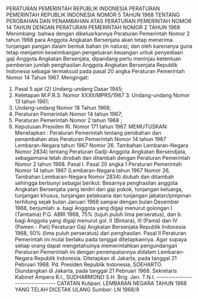  PERATURAN PEMERINTAH REPUBLIK INDONESIA PERATURAN PEMERINTAH REPUBLIK INDONESIA NOMOR 5 TAHUN 1968 TENTANG PEROBAHAN DAN PENAMBAHAN ATAS PERATURAN PEMERINTAH NOMOR 14 TAHUN DENGAN PERATURAN PEMERINTAH NOMOR 2 TAHUN 1968
Menimbang:
 bahwa dengan dikeluarkannya Peraturan Pemerintah Nomor 2 tahun 1968 para Anggota Angkatan Bersenjata akan tetap menerima tunjangan pangan dalam bentuk bahan (in natura); dan oleh karenanya guna tetap menjamin keseimbangan pengeluaran keuangan untuk penyediaan gaji Anggota Angkatan Bersenjata, dipandang perlu meninjau ketentuan pemberian jumlah penghasilan Anggota Angkatan Bersenjata Republik Indonesia sebagai termaksud pada pasal 20 angka Peraturan Pemerintah Nomor 14 Tahun 1967. Mengingat:
1. Pasal 5 ajat (2) Undang-undang Dasar 1945;
2. Ketetapan M.P.R.S. Nomor XXXII/MPRS/1967 3. Undang-undang Nomor 13 tahun 1961;
4. Undang-undang Nomor 18 Tahun 1968;
5. Peraturan Pemerintah Nomor 14 tahun 1967;
6. Peraturan Pemerintah Nomor 2 tahun 1968 ;
7. Keputusan Presiden RI. Nomor 171 tahun 1967.
MEMUTUSKAN:
 Menetapkan : Peraturan Pemerintah tentang perobahan dan penambahan atas Peraturan Pemerintah Nomor 14 tahun 1967 Lembaran-Negara tahun 1967 Nomor 26. Tambahan Lembaran-Negara Nomor 2834) tentang Peraturan Gadji-Anggota Angkatan Bersendjata, sebagaimana telah dirobah dan ditambah dengan Peraturan Pemerintah Nomor 2 tahun 1968. Pasal I. Pasal 20 angka 1 Peraturan Pemerintah Nomor 14 tahun 1967 (Lembaran-Negara tahun 1967 Nomor 26, Tambahan Lembaran-Negara Nomor 2834) diubah dan ditambah sehingga berbunyi sebagai berikut: Besarnya penghasilan anggota Angkatan Bersenjata yang terdiri dari gaji pokok, tunjangan keluarga, tunjangan khusus, tunjangan pelaksana dan tunjangan jabatan/pimpinan terhitung sejak bulan Januari 1968 sampai dengan bulan Desember 1968, berjumlah:
a. bagi Anggota yang digaji menurut golongan I (Tamtama) P.G. ABRI 1968, 75% (tujuh puluh lima perseratus), dan b. bagi Anggota yang digaji menurut gol. II (Bintara), III (Pama) dan IV (Pamen - Pati) Peraturan Gaji Angkatan Bersenjata Republik Indonesia 1968, 50% (lima puluh perseratus) dari penghasilan.
Pasal II
Peraturan Pemerintah ini mulai berlaku pada tanggal ditetapkannya. Agar supaya setiap orang dapat mengetahuinya memerintahkan pengundangan Peraturan Pemerintah ini dengan penempatannya didalam Lembaran-Negara Republik Indonesia. Ditetapkan di Jakarta, pada tanggal 21 Pebruari 1968. Pd. Presiden Republik Indonesia, SOEHARTO. Diundangkan di Jakarta, pada tanggal 21 Pebruari 1968. Sekretaris Kabinet Ampera R.I., SUDHARMONO S.H. Brig. Jen. T.N.I. -------------------------------- CATATAN Kutipan: LEMBARAN NEGARA TAHUN 1968 YANG TELAH DICETAK ULANG Sumber: LN 1968/9